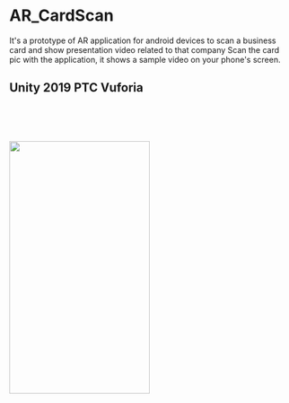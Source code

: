 # AR_CardScan
It's a prototype of AR application for android devices to scan a business card and show presentation video related to that company
Scan the card pic with the application, it shows a sample video on your phone's screen.
## Unity 2019 PTC Vuforia
<br> <br> <br>

<img src="/demo.gif" width="250" height="450"/>

